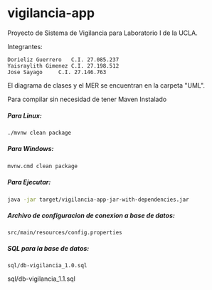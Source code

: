 # vigilancia-app
Proyecto de Sistema de Vigilancia para Laboratorio I de la UCLA.

Integrantes: 

    Dorieliz Guerrero	C.I. 27.085.237
	Yaisraylith Gimenez	C.I. 27.198.512
	Jose Sayago		C.I. 27.146.763

El diagrama de clases y el MER se encuentran en la carpeta "UML".

Para compilar sin necesidad de tener Maven Instalado

##### Para Linux:
```bash
./mvnw clean package
```

##### Para Windows:
```bash
mvnw.cmd clean package
```

##### Para Ejecutar:
```bash
java -jar target/vigilancia-app-jar-with-dependencies.jar
```

##### Archivo de configuracion de conexion a base de datos:
```
src/main/resources/config.properties
```

##### SQL para la base de datos:
```
sql/db-vigilancia_1.0.sql
```
sql/db-vigilancia_1.1.sql
```
